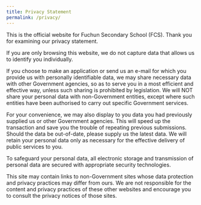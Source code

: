 ```yaml
---
title: Privacy Statement
permalink: /privacy/
---
```

<p>This is the official website for Fuchun Secondary School (FCS). Thank you for examining our privacy statement.&nbsp;</p>
<p>If you are only browsing this website, we do not capture data that allows us to identify you individually.</p>
<p>If you choose to make an application or send us an e-mail for which you provide us with personally identifiable data, we may share necessary data with other Government agencies, so as to serve you in a most efficient and effective way, unless such sharing is prohibited by legislation. We will NOT share your personal data with non-Government entities, except where such entities have been authorised to carry out specific Government services.</p>
<p>For your convenience, we may also display to you data you had previously supplied us or other Government agencies. This will speed up the transaction and save you the trouble of repeating previous submissions. Should the data be out-of-date, please supply us the latest data. We will retain your personal data only as necessary for the effective delivery of public services to you.</p>
<p>To safeguard your personal data, all electronic storage and transmission of personal data are secured with appropriate security technologies.</p>
<p>This site may contain links to non-Government sites whose data protection and privacy practices may differ from ours. We are not responsible for the content and privacy practices of these other websites and encourage you to consult the privacy notices of those sites.</p>